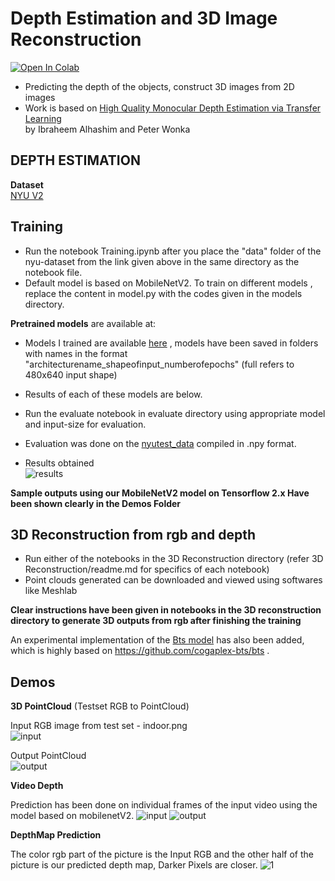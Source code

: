 # Depth Estimation and 3D Image Reconstruction
[![Open In Colab](https://colab.research.google.com/assets/colab-badge.svg)](https://colab.research.google.com/github/bsivadatta/3D-image-ReConstruction/blob/master/Training.ipynb)


- Predicting the depth of the objects, construct 3D images from 2D images <br/>
- Work is based on [High Quality Monocular Depth Estimation via Transfer Learning](https://arxiv.org/abs/1812.11941)<br/>
by Ibraheem Alhashim and Peter Wonka<br/>

## DEPTH ESTIMATION
**Dataset**<br/>
[NYU V2](https://tinyurl.com/nyu-data-zip)

## Training 
- Run the notebook Training.ipynb after you place the "data" folder of the nyu-dataset from the link given above in the same directory as the notebook file.
- Default model is based on MobileNetV2. To train on different models , replace the content in model.py with the codes given in the models directory.

**Pretrained models** are available at:<br/>

- Models I trained are available [here](https://drive.google.com/drive/folders/1C88ENnOCOi_5eeusYJcFNieDSWYgawCk?usp=sharing) , models have been saved in folders with names in the format "architecturename_shapeofinput_numberofepochs" (full refers to 480x640 input shape)
- Results of each of these models are below.<br/>
- Run the evaluate notebook in evaluate directory using appropriate model and input-size for evaluation.<br/>
- Evaluation was done on the [nyutest_data](https://s3-eu-west-1.amazonaws.com/densedepth/nyu_test.zip) compiled in .npy format.<br/>

- Results obtained <br/>
![results](https://github.com/bsivadatta/3D-image-ReConstruction/blob/master/results/results.jpg)<br/>

**Sample outputs using our MobileNetV2 model on Tensorflow 2.x Have been shown clearly in the Demos Folder**


## 3D Reconstruction from rgb and depth
- Run either of the notebooks in the 3D Reconstruction directory (refer 3D Reconstruction/readme.md for specifics of each notebook)
- Point clouds generated can be downloaded and viewed using softwares like Meshlab


**Clear instructions have been given in notebooks in the 3D reconstruction directory to generate 3D outputs from rgb after finishing the training**

An experimental implementation of the [Bts model](https://arxiv.org/abs/1907.10326) has also been added, which is highly based on https://github.com/cogaplex-bts/bts .


## Demos
**3D PointCloud** (Testset RGB to PointCloud)

Input RGB image from test set - indoor.png <br/>
![input](https://github.com/bsivadatta/3D-image-ReConstruction/blob/master/Demos/3D-demos/indoor.png)

Output PointCloud <br/>
![output](https://github.com/bsivadatta/3D-image-ReConstruction/blob/master/Demos/3D-demos/pointcloud.gif)<br/>

**Video Depth**

Prediction has been done on individual frames of the input video using the model based on mobilenetV2.
![input](https://github.com/bsivadatta/3D-image-ReConstruction/blob/master/Demos/VideoDepth/input.gif)
![output](https://github.com/bsivadatta/3D-image-ReConstruction/blob/master/Demos/VideoDepth/video_depth.gif)

**DepthMap Prediction**

The color rgb part of the picture is the Input RGB and the other half of the picture is our predicted depth map, Darker Pixels are closer.
![1](https://github.com/bsivadatta/3D-image-ReConstruction/blob/master/Demos/DepthMaps/depth_map1.jpeg)

